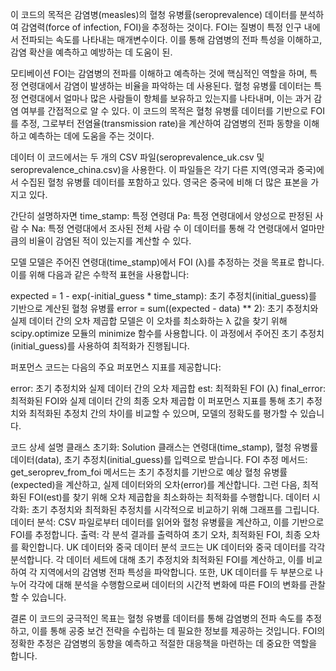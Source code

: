 이 코드의 목적은 감염병(measles)의 혈청 유병률(seroprevalence) 데이터를 분석하여 감염력(force of infection, FOI)을 추정하는 것이다. FOI는 질병이 특정 인구 내에서 전파되는 속도를 나타내는 매개변수이다. 이를 통해 감염병의 전파 특성을 이해하고, 감염 확산을 예측하고 예방하는 데 도움이 된.

모티베이션
FOI는 감염병의 전파를 이해하고 예측하는 것에 핵심적인 역할을 하며, 특정 연령대에서 감염이 발생하는 비율을 파악하는 데 사용된다. 
혈청 유병률 데이터는 특정 연령대에서 얼마나 많은 사람들이 항체를 보유하고 있는지를 나타내며, 이는 과거 감염 여부를 간접적으로 알 수 있다.
이 코드의 목적은 혈청 유병률 데이터를 기반으로 FOI를 추정, 그로부터 전염율(transmission rate)을 계산하여 감염병의 전파 동향을 이해하고 예측하는 데에 도움을 주는 것이다.

데이터
이 코드에서는 두 개의 CSV 파일(seroprevalence_uk.csv 및 seroprevalence_china.csv)을 사용한다. 
이 파일들은 각기 다른 지역(영국과 중국)에서 수집된 혈청 유병률 데이터를 포함하고 있다. 
영국은 중국에 비해 더 많은 표본을 가지고 있다.

간단히 설명하자면
time_stamp: 특정 연령대
Pa: 특정 연령대에서 양성으로 판정된 사람 수
Na: 특정 연령대에서 조사된 전체 사람 수
이 데이터를 통해 각 연령대에서 얼마만큼의 비율이 감염된 적이 있는지를 계산할 수 있다.

모델
모델은 주어진 연령대(time_stamp)에서 FOI (λ)를 추정하는 것을 목표로 합니다. 이를 위해 다음과 같은 수학적 표현을 사용합니다:

expected = 1 - exp(-initial_guess * time_stamp): 초기 추정치(initial_guess)를 기반으로 계산된 혈청 유병률
error = sum((expected - data) ** 2): 초기 추정치와 실제 데이터 간의 오차 제곱합
모델은 이 오차를 최소화하는 λ 값을 찾기 위해 scipy.optimize 모듈의 minimize 함수를 사용합니다. 이 과정에서 주어진 초기 추정치(initial_guess)를 사용하여 최적화가 진행됩니다.

퍼포먼스
코드는 다음의 주요 퍼포먼스 지표를 제공합니다:

error: 초기 추정치와 실제 데이터 간의 오차 제곱합
est: 최적화된 FOI (λ)
final_error: 최적화된 FOI와 실제 데이터 간의 최종 오차 제곱합
이 퍼포먼스 지표를 통해 초기 추정치와 최적화된 추정치 간의 차이를 비교할 수 있으며, 모델의 정확도를 평가할 수 있습니다.

코드 상세 설명
클래스 초기화: Solution 클래스는 연령대(time_stamp), 혈청 유병률 데이터(data), 초기 추정치(initial_guess)를 입력으로 받습니다.
FOI 추정 메서드: get_seroprev_from_foi 메서드는 초기 추정치를 기반으로 예상 혈청 유병률(expected)을 계산하고, 실제 데이터와의 오차(error)를 계산합니다. 그런 다음, 최적화된 FOI(est)를 찾기 위해 오차 제곱합을 최소화하는 최적화를 수행합니다.
데이터 시각화: 초기 추정치와 최적화된 추정치를 시각적으로 비교하기 위해 그래프를 그립니다.
데이터 분석: CSV 파일로부터 데이터를 읽어와 혈청 유병률을 계산하고, 이를 기반으로 FOI를 추정합니다.
출력: 각 분석 결과를 출력하여 초기 오차, 최적화된 FOI, 최종 오차를 확인합니다.
UK 데이터와 중국 데이터 분석
코드는 UK 데이터와 중국 데이터를 각각 분석합니다. 각 데이터 세트에 대해 초기 추정치와 최적화된 FOI를 계산하고, 이를 비교하여 각 지역에서의 감염병 전파 특성을 파악합니다. 또한, UK 데이터를 두 부분으로 나누어 각각에 대해 분석을 수행함으로써 데이터의 시간적 변화에 따른 FOI의 변화를 관찰할 수 있습니다.

결론
이 코드의 궁극적인 목표는 혈청 유병률 데이터를 통해 감염병의 전파 속도를 추정하고, 이를 통해 공중 보건 전략을 수립하는 데 필요한 정보를 제공하는 것입니다. FOI의 정확한 추정은 감염병의 동향을 예측하고 적절한 대응책을 마련하는 데 중요한 역할을 합니다.
